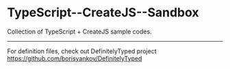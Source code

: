 TypeScript--CreateJS--Sandbox
============================

Collection of TypeScript + CreateJS sample codes.

---------------------------------

For definition files, check out DefinitelyTyped project
https://github.com/borisyankov/DefinitelyTyped
